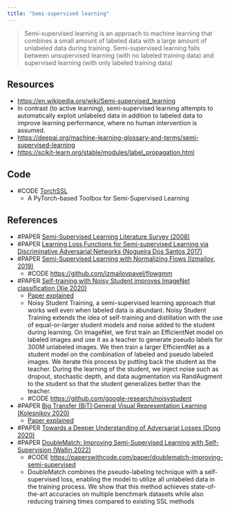```yaml
---
title: "Semi-supervised learning"
---
```


>  Semi-supervised learning is an approach to machine learning that combines a small amount of labeled data with a large amount of unlabeled data during training. Semi-supervised learning falls between unsupervised learning (with no labeled training data) and supervised learning (with only labeled training data)

## Resources
- https://en.wikipedia.org/wiki/Semi-supervised_learning
- In contrast (to active learning), semi-supervised learning attempts to automatically exploit unlabeled data in addition to labeled data to improve learning performance, where no human intervention is assumed. 
- https://deepai.org/machine-learning-glossary-and-terms/semi-supervised-learning
- https://scikit-learn.org/stable/modules/label_propagation.html

## Code
- #CODE [TorchSSL](https://github.com/TorchSSL/TorchSSL)
	- A PyTorch-based Toolbox for Semi-Supervised Learning

## References
- #PAPER [Semi-Supervised Learning Literature Survey (2008)](http://pages.cs.wisc.edu/~jerryzhu/pub/ssl_survey.pdf)
- #PAPER [Learning Loss Functions for Semi-supervised Learning via Discriminative Adversarial Networks (Nogueira Dos Santos 2017)](https://arxiv.org/abs/1707.02198)
- #PAPER [Semi-Supervised Learning with Normalizing Flows (Izmailov, 2019)](https://arxiv.org/abs/1912.13025)
	- #CODE https://github.com/izmailovpavel/flowgmm
- #PAPER [Self-training with Noisy Student improves ImageNet classification (Xie 2020)](https://arxiv.org/abs/1911.04252)
	- [Paper explained](https://www.youtube.com/watch?v=q7PjrmGNx5A)
	- Noisy Student Training, a semi-supervised learning approach that works well even when labeled data is abundant. Noisy Student Training extends the idea of self-training and distillation with the use of equal-or-larger student models and noise added to the student during learning. On ImageNet, we first train an EfficientNet model on labeled images and use it as a teacher to generate pseudo labels for 300M unlabeled images. We then train a larger EfficientNet as a student model on the combination of labeled and pseudo labeled images. We iterate this process by putting back the student as the teacher. During the learning of the student, we inject noise such as dropout, stochastic depth, and data augmentation via RandAugment to the student so that the student generalizes better than the teacher.
	- #CODE https://github.com/google-research/noisystudent
- #PAPER [Big Transfer (BiT):General Visual Representation Learning (Kolesnikov 2020)](https://arxiv.org/abs/1912.11370)
	- [Paper explained](https://www.youtube.com/watch?v=k1GOF2jmX7c)
- #PAPER [Towards a Deeper Understanding of Adversarial Losses (Dong 2020)](https://arxiv.org/abs/1901.08753)
- #PAPER [DoubleMatch: Improving Semi-Supervised Learning with Self-Supervision (Wallin 2022)](https://arxiv.org/pdf/2205.05575v1)            
	- #CODE https://paperswithcode.com/paper/doublematch-improving-semi-supervised
	- DoubleMatch combines the pseudo-labeling technique with a self-supervised loss, enabling the model to utilize all unlabeled data in the training process. We show that this method achieves state-of-the-art accuracies on multiple benchmark datasets while also reducing training times compared to existing SSL methods